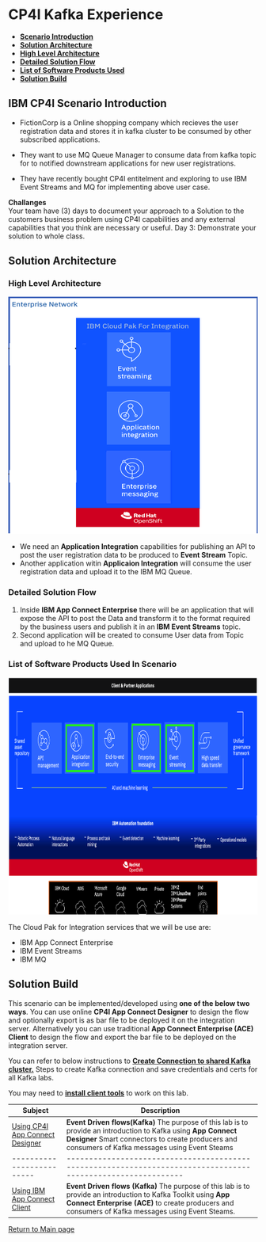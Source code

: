 
# CP4I Kafka Experience

- **[Scenario Introduction](#introduction)**
- **[Solution Architecture](#architecture)**
- **[High Level Architecture](#architecture_hl)**
- **[Detailed Solution Flow](#architecture_flow)**
- **[List of Software Products Used](#software_list)**
- **[Solution Build](#solution_build)**

<span id="introduction" />

## IBM CP4I Scenario Introduction

- FictionCorp is a Online shopping company which recieves the user registration data and stores it in kafka cluster to be consumed by other subscribed applications. 

- They want to use MQ Queue Manager to consume data from kafka topic for to notified downstream applications for new user registrations. 

- They have recently bought CP4I entitelment and exploring to use IBM Event Streams and MQ for implementing above user case. 

**Challanges** <BR>
Your team have (3) days to document your approach to a Solution to the customers business problem using CP4I capabilities and any external capabilities that you think are necessary or useful.
Day 3: Demonstrate your solution to whole class.

<span id="architecture" />

## Solution Architecture

<span id="architecture_hl" />

### High Level Architecture

<img src="img/high-level-architecture-diagram.png" width=600 height=480/>

- We need an **Application Integration** capabilities for publishing an API to post the user registration data to be produced to **Event Stream** Topic.
- Another application witin **Applicaion Integration** will consume the user registration data and upload it to the IBM MQ Queue.

<span id="architecture_flow" />

### Detailed Solution Flow

1. Inside **IBM App Connect Enterprise** there will be an application that will expose the API to post the Data and transform it to the format required by the business users and publish it in an **IBM Event Streams** topic.
2. Second application will be created to consume User data from Topic and upload to he MQ Queue.

<span id="software_list" />

### List of Software Products Used In Scenario

<img src="img/cloud-pak-stack.png" width=800 height=480/>

The Cloud Pak for Integration services that we will be use are:
- IBM App Connect Enterprise
- IBM Event Streams
- IBM MQ

<span id="solution_build" />

## Solution Build

This scenario can be implemented/developed using **one of the below two ways**. You can use online **CP4I App Connect Designer** to design the flow and optionally export is as bar file to be deployed it on the integration server. Alternatively you can use traditional **App Connect Enterprise (ACE) Client** to design the flow and export the bar file to be deployed on the integration server.

You can refer to below instructions to **[Create Connection to shared Kafka cluster.](Kafka-Pre-lab/Kafka-Pre-Lab.md)** Steps to create Kafka connection and save credentials and certs for all Kafka labs. 

You may need to **[install client tools](Kafka-Pre-lab/Install-Client-Tools.md)** to work on this lab. 


|  Subject                            | Description                                            |                                                               
|-------------------------|------------------------------------------------------------------------------------------------------------|
| [Using CP4I App Connect Designer](Lab_1/ReadMe.md)       |**Event Driven flows(Kafka)** The purpose of this lab is to provide an introduction to Kafka using **App Connect Designer** Smart connectors to create producers and consumers of Kafka messages using Event Steams 
|-------------------------|------------------------------------------------------------------------------------------------------------|
| [Using IBM App Connect Client ](Lab_2/ReadMe.md)       |**Event Driven flows (Kafka)** The purpose of this lab is to provide an introduction to Kafka Toolkit using **App Connect Enterprise (ACE)** to create producers and consumers of Kafka messages using Event Steams.


[Return to Main page](../README.md)